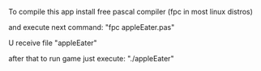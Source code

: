 To compile this app install free pascal compiler (fpc in most linux distros)

and execute next command: "fpc appleEater.pas"

U receive file "appleEater"

after that to run game just execute: "./appleEater"
